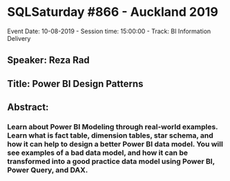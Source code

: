 # SQLSaturday #866 - Auckland 2019
Event Date: 10-08-2019 - Session time: 15:00:00 - Track: BI Information Delivery
## Speaker: Reza Rad
## Title: Power BI Design Patterns
## Abstract:
### Learn about Power BI Modeling through real-world examples. Learn what is fact table, dimension tables, star schema, and how it can help to design a better Power BI data model. You will see examples of a bad data model, and how it can be transformed into a good practice data model using Power BI, Power Query, and DAX.
